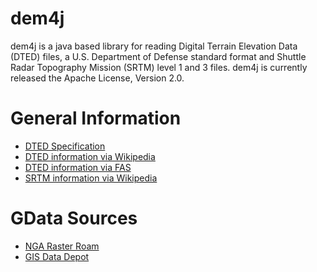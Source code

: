 # dem4j

dem4j is a java based library for reading Digital Terrain Elevation Data (DTED) files, 
a U.S. Department of Defense standard format and Shuttle Radar Topography Mission (SRTM) 
level 1 and 3 files. dem4j is currently released the Apache License, Version 2.0.

# General Information

* [DTED Specification](http://earth-info.nga.mil/publications/specs/printed/89020B/89020B.pdf)
* [DTED information via Wikipedia](http://en.wikipedia.org/wiki/DTED)
* [DTED information via FAS](http://www.fas.org/irp/program/core/dted.htm)
* [SRTM information via Wikipedia](http://en.wikipedia.org/wiki/Shuttle_Radar_Topography_Mission)

# GData Sources

* [NGA Raster Roam](http://geoengine.nga.mil/geospatial/SW_TOOLS/NIMAMUSE/webinter/rast_roam.html)
* [GIS Data Depot](http://data.geocomm.com/catalog/)
